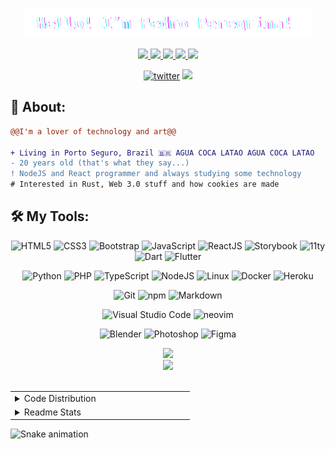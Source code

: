 <p align="center">
  <img src="./assets/hello.gif" />
</p>

<p align="center">
  <a target="_blank" href="https://twitter.com/pedroperegrinaa">
    <img src="https://img.shields.io/twitter/follow/pedroperegrinaa?color=1DA1F2&logo=twitter&style=for-the-badge&label=twitter"/>
  </a>
  <a target="_blank" href="https://www.instagram.com/pedroperegrinaa"><img src="https://img.shields.io/badge/Instagram-E4405F?style=for-the-badge&logo=instagram&logoColor=white">
  </a>  
  <a target="_blank" href="https://www.linkedin.com/in/pedroperegrinaa">
    <img src="https://img.shields.io/badge/LinkedIn-307cc5?style=for-the-badge&logo=linkedin&logoColor=white&color=004182"/>
  </a>
  <a target="_blank" href="https://pedroperegrina.com">
    <img src="https://img.shields.io/badge/-website-307cc5?style=for-the-badge&logo=google-chrome&logoColor=white&color=B700FF"/>
  </a>
    <a target="_blank" href="https://pedroperegrina.com/cv">
    <img src="https://img.shields.io/badge/curriculum-c?style=for-the-badge&logo=adobe-acrobat-reader&logoColor=white&color=BD0807"/>
  </a>
</p>

<div align="center">
<a href="https://github/pedroperegrinaa"><img alt="twitter" src="https://img.shields.io/github/followers/pedroperegrinaa?color=181717&logo=github&style=for-the-badge&label=github" /></a>
  <img src="https://komarev.com/ghpvc/?username=pedroperegrinaa&style=for-the-badge&color=32325D"/>
</div>

## **🧐 About:**

```diff
@@I'm a lover of technology and art@@

+ Living in Porto Seguro, Brazil 🇧🇷 AGUA COCA LATAO AGUA COCA LATAO
- 20 years old (that's what they say...)
! NodeJS and React programmer and always studying some technology
# Interested in Rust, Web 3.0 stuff and how cookies are made
```

## 🛠 **My Tools:**

<div align="center">
  
![HTML5](https://img.shields.io/badge/html5-%23E34F26.svg?style=for-the-badge&logo=html5&logoColor=white)
![CSS3](https://img.shields.io/badge/css3-%231572B6.svg?style=for-the-badge&logo=css3&logoColor=white)
![Bootstrap](https://img.shields.io/badge/bootstrap-%23563D7C.svg?style=for-the-badge&logo=bootstrap&logoColor=white)
![JavaScript](https://img.shields.io/badge/javascript-%23323330.svg?style=for-the-badge&logo=javascript&logoColor=%23F7DF1E)
![ReactJS](https://img.shields.io/badge/react-C.svg?style=for-the-badge&logo=react&color=282C34)
![Storybook](https://img.shields.io/badge/storybook-C.svg?style=for-the-badge&logo=storybook&color=FF4785&logoColor=white)
![11ty](https://img.shields.io/badge/11ty-C.svg?style=for-the-badge&logo=eleventy&color=000000&logoColor=white)
![Dart](https://img.shields.io/badge/dart-C.svg?style=for-the-badge&logo=dart&color=152030)
![Flutter](https://img.shields.io/badge/flutter-C.svg?style=for-the-badge&logo=flutter&color=0468D7)

![Python](https://img.shields.io/badge/python-%23323330.svg?style=for-the-badge&logo=python&logoColor=FFDB4F&color=1F4361) 
![PHP](https://img.shields.io/badge/php-%23323330.svg?style=for-the-badge&logo=php&logoColor=FFFFFF&color=7A86B8)
![TypeScript](https://img.shields.io/badge/typescript-%23323330.svg?style=for-the-badge&logo=typescript&logoColor=FFFFFF&color=2F74C0)
![NodeJS](https://img.shields.io/badge/node.js-6DA55F?style=for-the-badge&logo=node.js&logoColor=white)
![Linux](https://img.shields.io/badge/linux-C.svg?style=for-the-badge&logo=linux&logoColor=fff&color=735902)
![Docker](https://img.shields.io/badge/docker-%23430098.svg?style=for-the-badge&logo=docker&logoColor=white&color=003F8C)
![Heroku](https://img.shields.io/badge/heroku-%23430098.svg?style=for-the-badge&logo=heroku&logoColor=white)

![Git](https://img.shields.io/badge/git-%23F05033.svg?style=for-the-badge&logo=git&logoColor=white)
![npm](https://img.shields.io/badge/npm-6DA55F?style=for-the-badge&logo=npm&logoColor=white&color=000)
![Markdown](https://img.shields.io/badge/markdown-C.svg?style=for-the-badge&logo=markdown&color=000)

![Visual Studio Code](https://img.shields.io/badge/Visual%20Studio%20Code-0078d7.svg?style=for-the-badge&logo=visual-studio-code&logoColor=white)
![neovim](https://img.shields.io/badge/neovim-%23430098.svg?style=for-the-badge&logo=neovim&color=0B151B)
  
![Blender](https://img.shields.io/badge/blender-%23E34F26.svg?style=for-the-badge&logo=blender&logoColor=white)
![Photoshop](https://img.shields.io/badge/adobe%20photoshop-%2331A8FF.svg?style=for-the-badge&logo=adobe%20photoshop&logoColor=white)
![Figma](https://img.shields.io/badge/figma-C.svg?style=for-the-badge&logo=figma&color=fff)
</div>

<div align="center">
  <img src="https://spotify-github-profile.vercel.app/api/view?uid=22jzwwwx7nkecwvesdeg6566y&cover_image=true&theme=novatorem&bar_color=53b14f&bar_color_cover=true" />
  <br>
  <img src="http://github-readme-streak-stats.herokuapp.com?user=pedroperegrinaa&theme=neon-dark&hide_border=true&background=DD272700" />
</div>

<br>

<table align="center">
  <tr>
    <td valign="top" width="50%">
      <details>
        <summary>Code Distribution</summary>
        <div align="center">
        <img src="https://github-readme-stats.vercel.app/api/top-langs?username=pedroperegrinaa&layout=compact&theme=radical" />
        </div>
      </details>
    </td>
  </tr>
  <tr>
    <td valign="top" width="50%">
      <details>
        <summary>Readme Stats</summary>
        <img src="https://github-readme-stats.vercel.app/api?username=pedroperegrinaa&show_icons=true&theme=radical" />
      </details>
    </td>
  </tr>
</table>

![Snake animation](https://github.com/pedroperegrinaa/pedroperegrinaa/blob/output/github-contribution-grid-snake.svg)

<Estrelas de verdade desafiam a escuridao. Continue tentando. Voce consegue.>
